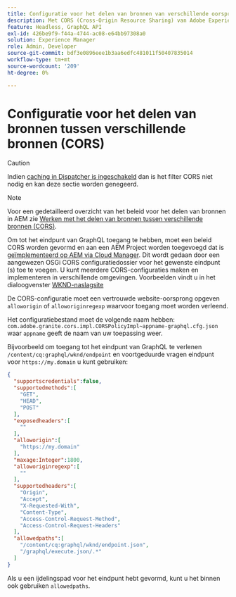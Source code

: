 ```yaml
---
title: Configuratie voor het delen van bronnen van verschillende oorsprong (CORS) met AEM headless
description: Met CORS (Cross-Origin Resource Sharing) van Adobe Experience Manager kunnen webtoepassingen zonder kop aanroepen naar AEM uitvoeren. Een configuratie CORS is nodig om toegang tot het eindpunt van GraphQL toe te laten.
feature: Headless, GraphQL API
exl-id: 426be9f9-f44a-4744-ac08-e64bb97308a0
solution: Experience Manager
role: Admin, Developer
source-git-commit: bdf3e0896eee1b3aa6edfc481011f50407835014
workflow-type: tm+mt
source-wordcount: '209'
ht-degree: 0%

---
```


# Configuratie voor het delen van bronnen tussen verschillende bronnen (CORS)

>[!CAUTION]
>
>Indien [caching in Dispatcher is ingeschakeld](/help/headless/deployment/dispatcher-caching.md) dan is het filter CORS niet nodig en kan deze sectie worden genegeerd.

>[!NOTE]
>
>Voor een gedetailleerd overzicht van het beleid voor het delen van bronnen in AEM zie [Werken met het delen van bronnen tussen verschillende bronnen (CORS)](https://experienceleague.adobe.com/docs/experience-manager-learn/foundation/security/understand-cross-origin-resource-sharing.html#understand-cross-origin-resource-sharing-(cors)).

Om tot het eindpunt van GraphQL toegang te hebben, moet een beleid CORS worden gevormd en aan een AEM Project worden toegevoegd dat is [geïmplementeerd op AEM via Cloud Manager](/help/implementing/cloud-manager/deploy-code.md). Dit wordt gedaan door een aangewezen OSGi CORS configuratiedossier voor het gewenste eindpunt (s) toe te voegen. U kunt meerdere CORS-configuraties maken en implementeren in verschillende omgevingen. Voorbeelden vindt u in het dialoogvenster [WKND-naslagsite](https://github.com/adobe/aem-guides-wknd/tree/master/ui.config/src/main/content/jcr_root/apps/wknd/osgiconfig)

De CORS-configuratie moet een vertrouwde website-oorsprong opgeven `alloworigin` of `alloworiginregexp` waarvoor toegang moet worden verleend.

Het configuratiebestand moet de volgende naam hebben: `com.adobe.granite.cors.impl.CORSPolicyImpl~appname-graphql.cfg.json` waar `appname` geeft de naam van uw toepassing weer.

Bijvoorbeeld om toegang tot het eindpunt van GraphQL te verlenen `/content/cq:graphql/wknd/endpoint` en voortgeduurde vragen eindpunt voor `https://my.domain` u kunt gebruiken:

```json
{
  "supportscredentials":false,
  "supportedmethods":[
    "GET",
    "HEAD",
    "POST"
  ],
  "exposedheaders":[
    ""
  ],
  "alloworigin":[
    "https://my.domain"
  ],
  "maxage:Integer":1800,
  "alloworiginregexp":[
    ""
  ],
  "supportedheaders":[
    "Origin",
    "Accept",
    "X-Requested-With",
    "Content-Type",
    "Access-Control-Request-Method",
    "Access-Control-Request-Headers"
  ],
  "allowedpaths":[
    "/content/cq:graphql/wknd/endpoint.json",
    "/graphql/execute.json/.*"
  ]
}
```

Als u een ijdelingspad voor het eindpunt hebt gevormd, kunt u het binnen ook gebruiken `allowedpaths`.
